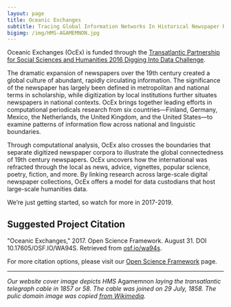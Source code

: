 ```yaml
---
layout: page
title: Oceanic Exchanges
subtitle: Tracing Global Information Networks In Historical Newspaper Repositories, 1840-1914
bigimg: /img/HMS-AGAMEMNON.jpg
---
```


Oceanic Exchanges (OcEx) is funded through the [Transatlantic Partnership for Social Sciences and Humanities 2016 Digging Into Data Challenge](https://diggingintodata.org/awards/2016/project/oceanic-exchanges-tracing-global-information-networks-historical-newspaper).

The dramatic expansion of newspapers over the 19th century created a global culture of abundant, rapidly circulating information. The significance of the newspaper has largely been defined in metropolitan and national terms in scholarship, while digitization by local institutions further situates newspapers in national contexts. OcEx brings together leading efforts in computational periodicals research from six countries—Finland, Germany, Mexico, the Netherlands, the United Kingdom, and the United States—to examine patterns of information flow across national and linguistic boundaries. 

Through computational analysis, OcEx also crosses the boundaries that separate digitized newspaper corpora to illustrate the global connectedness of 19th century newspapers. OcEx uncovers how the international was refracted through the local as news, advice, vignettes, popular science, poetry, fiction, and more. By linking research across large-scale digital newspaper collections, OcEx offers a model for data custodians that host large-scale humanities data.

We’re just getting started, so watch for more in 2017-2019.

## Suggested Project Citation

"Oceanic Exchanges," 2017. Open Science Framework. August 31. DOI 10.17605/OSF.IO/WA94S. Retrieved from [osf.io/wa94s](osf.io/wa94s).

For more citation options, please visit our [Open Science Framework](osf.io/wa94s) page.

-----

*Our website cover image depicts HMS* Agamemnon *laying the transatlantic telegraph cable in 1857 or 58. The cable was joined on 29 July, 1858. The pulic domain image was copied [from Wikimedia](https://commons.wikimedia.org/wiki/File:H.M.S._%E2%80%9CAGAMEMNON%E2%80%9D_laying_cable.jpg).*